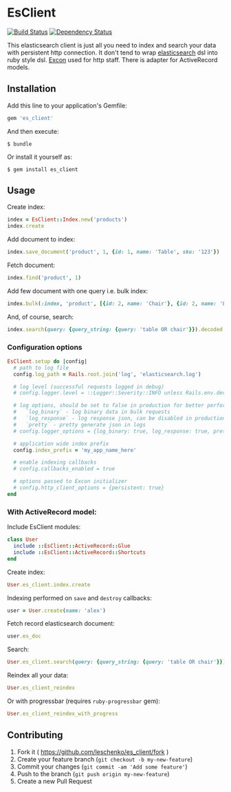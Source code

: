 # EsClient

[![Build Status](https://travis-ci.org/leschenko/es_client.png?branch=master)](https://travis-ci.org/leschenko/es_client)
[![Dependency Status](https://gemnasium.com/leschenko/es_client.png)](https://gemnasium.com/leschenko/es_client)

This elasticsearch client is just all you need to index and search your data with persistent http connection.
It don't tend to wrap [elasticsearch](http://elasticsearch.org) dsl into ruby style dsl.
[Excon](https://github.com/excon/excon) used for http staff.
There is adapter for ActiveRecord models.

## Installation

Add this line to your application's Gemfile:

```ruby
gem 'es_client'
```

And then execute:

    $ bundle

Or install it yourself as:

    $ gem install es_client

## Usage

Create index:
```ruby
index = EsClient::Index.new('products')
index.create
```

Add document to index:
```ruby
index.save_document('product', 1, {id: 1, name: 'Table', sku: '123'})
```

Fetch document:
```ruby
index.find('product', 1)
```

Add few document with one query i.e. bulk index:
```ruby
index.bulk(:index, 'product', [{id: 2, name: 'Chair'}, {id: 2, name: 'Lamp'}])
```

And, of course, search:
```ruby
index.search(query: {query_string: {query: 'table OR chair'}}).decoded
```

### Configuration options
```ruby
EsClient.setup do |config|
  # path to log file
  config.log_path = Rails.root.join('log', 'elasticsearch.log')

  # log level (successful requests logged in debug)
  # config.logger.level = ::Logger::Severity::INFO unless Rails.env.development?

  # log options, should be set to false in production for better performance
  #   `log_binary` - log binary data in bulk requests
  #   `log_response` - log response json, can be disabled in production
  #   `pretty` - pretty generate json in logs
  # config.logger_options = {log_binary: true, log_response: true, pretty: true}

  # application wide index prefix
  config.index_prefix = 'my_app_name_here'

  # enable indexing callbacks
  # config.callbacks_enabled = true

  # options passed to Excon initializer
  # config.http_client_options = {persistent: true}
end
```

### With ActiveRecord model:

Include EsClient modules:
```ruby
class User
  include ::EsClient::ActiveRecord::Glue
  include ::EsClient::ActiveRecord::Shortcuts
end
```

Create index:
```ruby
User.es_client.index.create
```

Indexing performed on `save` and `destroy` callbacks:
```ruby
user = User.create(name: 'alex')
```

Fetch record elasticsearch document:
```ruby
user.es_doc
```

Search:
```ruby
User.es_client.search(query: {query_string: {query: 'table OR chair'}})
```

Reindex all your data:
```ruby
User.es_client_reindex
```

Or with progressbar (requires `ruby-progressbar` gem):
```ruby
User.es_client_reindex_with_progress
```


## Contributing

1. Fork it ( https://github.com/leschenko/es_client/fork )
2. Create your feature branch (`git checkout -b my-new-feature`)
3. Commit your changes (`git commit -am 'Add some feature'`)
4. Push to the branch (`git push origin my-new-feature`)
5. Create a new Pull Request
